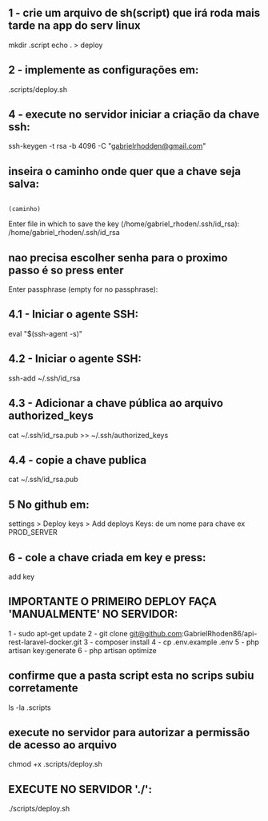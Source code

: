 ## 1 - crie um arquivo de sh(script) que irá roda mais tarde na app do serv linux
mkdir .script
echo . > deploy

## 2 - implemente as configurações em: 
.scripts/deploy.sh

## 4 - execute no servidor iniciar a criação da chave ssh:
ssh-keygen -t rsa -b 4096 -C "gabrielrhodden@gmail.com"

## inseira o caminho onde quer que a chave seja salva:
                                                                            (caminho)
Enter file in which to save the key (/home/gabriel_rhoden/.ssh/id_rsa): /home/gabriel_rhoden/.ssh/id_rsa

## nao precisa escolher senha para o proximo passo é so press enter
Enter passphrase (empty for no passphrase):

## 4.1 - Iniciar o agente SSH:
eval "$(ssh-agent -s)"

## 4.2 - Iniciar o agente SSH:
ssh-add ~/.ssh/id_rsa

## 4.3 - Adicionar a chave pública ao arquivo authorized_keys
cat ~/.ssh/id_rsa.pub >> ~/.ssh/authorized_keys

## 4.4 - copie a chave publica
cat ~/.ssh/id_rsa.pub

## 5 No github em:
settings > Deploy keys > Add deploys Keys: de um nome para chave ex PROD_SERVER

## 6 - cole a chave criada em key e press:
add key

## IMPORTANTE O PRIMEIRO DEPLOY FAÇA 'MANUALMENTE' NO SERVIDOR:
1 - sudo apt-get update
2 - git clone git@github.com:GabrielRhoden86/api-rest-laravel-docker.git
3 - composer install
4 - cp .env.example .env
5 - php artisan key:generate
6 - php artisan optimize

## confirme que a pasta script esta no scrips subiu corretamente
ls -la .scripts

## execute no servidor para autorizar a permissão de acesso ao arquivo
chmod +x .scripts/deploy.sh

## EXECUTE NO SERVIDOR './':
./scripts/deploy.sh


